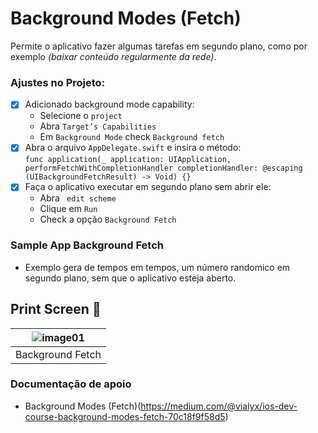 # Background Modes (Fetch)
 Permite o aplicativo fazer algumas tarefas em segundo plano, como por exemplo <i>(baixar conteúdo regularmente da rede)</i>.
 
  ### Ajustes no Projeto:
  - [x] Adicionado background mode capability:
    - Selecione o `project`
    - Abra `Target’s Capabilities`
    - Em `Background Mode` check `Background fetch`
  - [x] Abra o arquivo `AppDelegate.swift` e insira o método:<br>
  `func application(_ application: UIApplication, performFetchWithCompletionHandler completionHandler: @escaping (UIBackgroundFetchResult) -> Void) {} `
  - [x] Faça o aplicativo executar em segundo plano sem abrir ele:
    - Abra ` edit scheme`
    - Clique em `Run`
    - Check a opção `Background Fetch`
    
 ### Sample App Background Fetch
 - Exemplo gera de tempos em tempos, um número randomico em segundo plano, sem que o aplicativo esteja aberto.
  
 ## Print Screen :foggy:
 
| ![image01](imagens/fetch-ios-nativo.gif) |
|:---:|
| Background Fetch |

### Documentação de apoio
- Background Modes (Fetch)(https://medium.com/@vialyx/ios-dev-course-background-modes-fetch-70c18f9f58d5)



